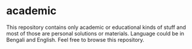 # academic
This repository contains only academic or educational kinds of stuff and most of those are personal solutions or materials. Language could be in Bengali and English. Feel free to browse this repository. 
